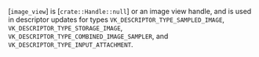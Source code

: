 [`image_view`] is
[`crate::Handle::null`] or
an image view handle, and is used in descriptor updates for types
`VK_DESCRIPTOR_TYPE_SAMPLED_IMAGE`,
`VK_DESCRIPTOR_TYPE_STORAGE_IMAGE`,
`VK_DESCRIPTOR_TYPE_COMBINED_IMAGE_SAMPLER`, and
`VK_DESCRIPTOR_TYPE_INPUT_ATTACHMENT`.